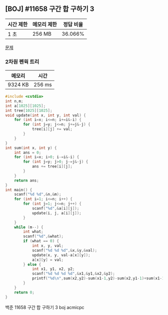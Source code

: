 ## [BOJ] #11658 구간 합 구하기 3

| 시간 제한 | 메모리 제한 | 정답 비율 |
| --------- | ----------- | --------- |
| 1 초      | 256 MB      | 36.066%   |

[문제](https://www.acmicpc.net/problem/11658)



### 2차원 펜윅 트리

| 메모리  | 시간   |
| ------- | ------ |
| 9324 KB | 256 ms |

```c++
#include <cstdio>
int n,m;
int a[1025][1025];
int tree[1025][1025];
void update(int x, int y, int val) {
    for (int i=x; i<=n; i+=i&-i) {
        for (int j=y; j<=n; j+=j&-j) {
            tree[i][j] += val;
        }
    }
}
int sum(int x, int y) {
    int ans = 0;
    for (int i=x; i>0; i-=i&-i) {
        for (int j=y; j>0; j-=j&-j) {
            ans += tree[i][j];
        }
    }
    return ans;
}
int main() {
    scanf("%d %d",&n,&m);
    for (int i=1; i<=n; i++) {
        for (int j=1; j<=n; j++) {
            scanf("%d",&a[i][j]);
            update(i, j, a[i][j]);
        }
    }
    while (m--) {
        int what;
        scanf("%d",&what);
        if (what == 0) {
            int x, y, val;
            scanf("%d %d %d",&x,&y,&val);
            update(x, y, val-a[x][y]);
            a[x][y] = val;
        } else {
            int x1, y1, x2, y2;
            scanf("%d %d %d %d",&x1,&y1,&x2,&y2);
            printf("%d\n",sum(x2,y2)-sum(x1-1,y2)-sum(x2,y1-1)+sum(x1-1,y1-1));
        }
    }
    return 0;
}
```





백준 11658 구간 합 구하기 3 boj acmicpc

